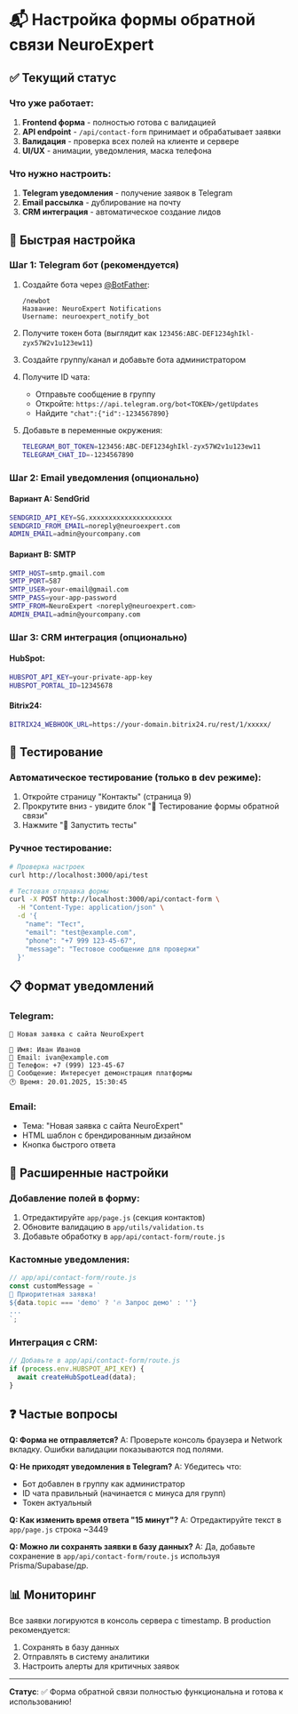 # 📬 Настройка формы обратной связи NeuroExpert

## ✅ Текущий статус

### Что уже работает:
1. **Frontend форма** - полностью готова с валидацией
2. **API endpoint** - `/api/contact-form` принимает и обрабатывает заявки
3. **Валидация** - проверка всех полей на клиенте и сервере
4. **UI/UX** - анимации, уведомления, маска телефона

### Что нужно настроить:
1. **Telegram уведомления** - получение заявок в Telegram
2. **Email рассылка** - дублирование на почту
3. **CRM интеграция** - автоматическое создание лидов

## 🚀 Быстрая настройка

### Шаг 1: Telegram бот (рекомендуется)

1. Создайте бота через [@BotFather](https://t.me/botfather):
   ```
   /newbot
   Название: NeuroExpert Notifications
   Username: neuroexpert_notify_bot
   ```

2. Получите токен бота (выглядит как `123456:ABC-DEF1234ghIkl-zyx57W2v1u123ew11`)

3. Создайте группу/канал и добавьте бота администратором

4. Получите ID чата:
   - Отправьте сообщение в группу
   - Откройте: `https://api.telegram.org/bot<TOKEN>/getUpdates`
   - Найдите `"chat":{"id":-1234567890}`

5. Добавьте в переменные окружения:
   ```bash
   TELEGRAM_BOT_TOKEN=123456:ABC-DEF1234ghIkl-zyx57W2v1u123ew11
   TELEGRAM_CHAT_ID=-1234567890
   ```

### Шаг 2: Email уведомления (опционально)

#### Вариант A: SendGrid
```bash
SENDGRID_API_KEY=SG.xxxxxxxxxxxxxxxxxxxxx
SENDGRID_FROM_EMAIL=noreply@neuroexpert.com
ADMIN_EMAIL=admin@yourcompany.com
```

#### Вариант B: SMTP
```bash
SMTP_HOST=smtp.gmail.com
SMTP_PORT=587
SMTP_USER=your-email@gmail.com
SMTP_PASS=your-app-password
SMTP_FROM=NeuroExpert <noreply@neuroexpert.com>
ADMIN_EMAIL=admin@yourcompany.com
```

### Шаг 3: CRM интеграция (опционально)

#### HubSpot:
```bash
HUBSPOT_API_KEY=your-private-app-key
HUBSPOT_PORTAL_ID=12345678
```

#### Bitrix24:
```bash
BITRIX24_WEBHOOK_URL=https://your-domain.bitrix24.ru/rest/1/xxxxx/
```

## 🧪 Тестирование

### Автоматическое тестирование (только в dev режиме):
1. Откройте страницу "Контакты" (страница 9)
2. Прокрутите вниз - увидите блок "🧪 Тестирование формы обратной связи"
3. Нажмите "🚀 Запустить тесты"

### Ручное тестирование:
```bash
# Проверка настроек
curl http://localhost:3000/api/test

# Тестовая отправка формы
curl -X POST http://localhost:3000/api/contact-form \
  -H "Content-Type: application/json" \
  -d '{
    "name": "Тест",
    "email": "test@example.com",
    "phone": "+7 999 123-45-67",
    "message": "Тестовое сообщение для проверки"
  }'
```

## 📋 Формат уведомлений

### Telegram:
```
🔔 Новая заявка с сайта NeuroExpert

👤 Имя: Иван Иванов
📧 Email: ivan@example.com
📱 Телефон: +7 (999) 123-45-67
💬 Сообщение: Интересует демонстрация платформы
🕐 Время: 20.01.2025, 15:30:45
```

### Email:
- Тема: "Новая заявка с сайта NeuroExpert"
- HTML шаблон с брендированным дизайном
- Кнопка быстрого ответа

## 🔧 Расширенные настройки

### Добавление полей в форму:
1. Отредактируйте `app/page.js` (секция контактов)
2. Обновите валидацию в `app/utils/validation.ts`
3. Добавьте обработку в `app/api/contact-form/route.js`

### Кастомные уведомления:
```javascript
// app/api/contact-form/route.js
const customMessage = `
🎯 Приоритетная заявка!
${data.topic === 'demo' ? '🔥 Запрос демо' : ''}
...
`;
```

### Интеграция с CRM:
```javascript
// Добавьте в app/api/contact-form/route.js
if (process.env.HUBSPOT_API_KEY) {
  await createHubSpotLead(data);
}
```

## ❓ Частые вопросы

**Q: Форма не отправляется?**
A: Проверьте консоль браузера и Network вкладку. Ошибки валидации показываются под полями.

**Q: Не приходят уведомления в Telegram?**
A: Убедитесь что:
- Бот добавлен в группу как администратор
- ID чата правильный (начинается с минуса для групп)
- Токен актуальный

**Q: Как изменить время ответа "15 минут"?**
A: Отредактируйте текст в `app/page.js` строка ~3449

**Q: Можно ли сохранять заявки в базу данных?**
A: Да, добавьте сохранение в `app/api/contact-form/route.js` используя Prisma/Supabase/др.

## 📊 Мониторинг

Все заявки логируются в консоль сервера с timestamp. В production рекомендуется:
1. Сохранять в базу данных
2. Отправлять в систему аналитики
3. Настроить алерты для критичных заявок

---

**Статус**: ✅ Форма обратной связи полностью функциональна и готова к использованию!